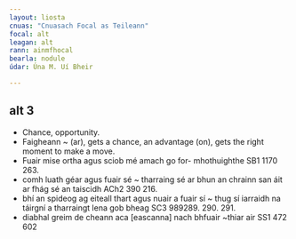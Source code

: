 ```yaml
---
layout: liosta
cnuas: "Cnuasach Focal as Teileann"
focal: alt
leagan: alt
rann: ainmfhocal
bearla: nodule
údar: Úna M. Uí Bheir

---
```


## alt 3
* Chance, opportunity.  
* Faigheann ~ (ar), gets a chance, an
advantage (on), gets the right moment to make a move. 
* Fuair mise ortha agus sciob mé amach go for- mhothuighthe SB1 1170 263. 
* comh luath géar agus fuair sé ~ tharraing sé ar bhun an
chrainn san áit ar fhág sé an taiscidh ACh2 390 216. 
* bhí an spideog ag eiteall thart agus nuair a fuair sí ~ thug sí iarraidh na táirgní a tharraingt lena gob bheag SC3 989289.  290. 291. 
*  diabhal greim de cheann aca [eascanna] nach bhfuair ~thiar air SS1 472 602


<!--stackedit_data:
eyJoaXN0b3J5IjpbLTUwODIyMTUyMV19
-->